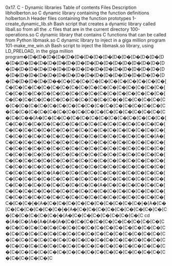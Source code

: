 0x17. C - Dynamic libraries Table of contents Files Description libholberton.so C dynamic library containing the function definitions holberton.h Header files containing the function prototypes 1-create_dynamic_lib.sh Bash script that creates a dynamic library called liball.so from all the .c files that are in the current directory 100-operations.so C dynamic library that contains C functions that can be called from Python libmask.so C dynamic library to inject in a giga million program 101-make_me_win.sh Bash script to inject the libmask.so library, using LD_PRELOAD, in the giga million program�[D�[D�[D�[D�[D�[D�[D�[D�[D�[D�[D�[D�[D�[D�[D�[D�[D�[D�[D�[D�[D�[D�[D�[D�[D�[D�[D�[D�[D�[D�[D�[D�[D�[D�[D�[D�[D�[D�[D�[D�[D�[D�[D�[D�[D�[D�[D�[D�[D�[D�[D�[D�[D�[D�[D�[D�[D�[D�[D�[D�[D�[D�[D�[D�[D�[D�[D�[D�[D�[D�[D��[C�[C�[C�[C�[C�[C�[C�[C�[C�[C�[C�[C�[C�[C�[C�[C�[C�[C�[C�[C�[C�[C�[C�[C�[C�[C�[C�[C�[C�[C�[C�[C�[C�[C�[C�[C�[C�[C�[C�[C�[C�[C�[C�[C�[C�[C�[C�[C�[C�[C�[C�[C�[C�[C�[C�[C�[C�[�[C�[C�[C�[C�[C�[C�[C�[C�[C�[C�[C�[C�[C�[C�[C�[C�[C�[C�[C�[C�[C�[C�[C�[C�[C�[C�[C�[C�[C�[C�[C�[C�[C�[C�[C�[C�[C�[C�[C�[C�[C��[A�[C�[C�[C�[C�[C�[C�[C�[C�[C�[C�[C�[C�[C�[C�[C�[C�[C�[C�[C�[C�[C�[C�[C�[C�[C�[C�[C�[C�[C�[C�[C�[C�[C�[C�[C�[C�[C�[C�[C�[C�[C�[C�[C�[C�[C�[C�[C�[C�[C�[C�[C�[C�[C�[C�[C�[C�[C�[C�[C�[C�[C�[C�[C�[A�[C�[C�[C�[C�[C�[C�[C�[C�[C�[C�[C�[C�[C�[C�[C�[C�[C�[C�[C�[C�[C�[C�[C�[C�[C�[C�[C�[C�[C�[C�[C�[C�[C�[C�[C�[C�[C�[C�[C�[C�[C�[C�[C�[C�[C�[C�[C�[C�[C�[C�[C�[C�[C�[C�[C�[C�[C�[C�[C�[C�[C�[C�[C�[C�[C�[C�[C�[C�[C�[C�[C�[C�[C�[C�[C�[C�[C�[C�[C�[C�[C�[C�[C�[C�[C�[C�[C�[C�[C�[C�[A�[C�[C�[C�[C�[C�[C�[C�[C�[C�[C�[C�[C�[C�[C�[C�[C�[C�[C�[C�[C�[C�[C�[C�[C�[C�[C�[C�[C�[C�[C�[C�[C�[C�[C�[C�[C�[C�[C�[A�[C�[C�[C�[C�[C�[C�[C�[C�[C�[C�[C�[C�[C�[C�[C�[C�[C�[C�[C�[C�[C�[C�[C�[C�[C�[C�[C�[C�[C�[C�[C�[C�[C�[C�[C�[C�[C�[C�[C�[C�[C�[C�[C�[�[A�[C�[C�[C�[C�[C�[C�[C�[C�[C�[C�[�[A�[C�[C�[C�[C�[C�[C�[C�[�[A�[C�[C�[C�[C�[C�[C�[C�[C�[C�[C�[C�[C�[C�[C�[C�[�[A�[C�[C�[C�[C�[C�[C�[C�[C cd �[A�[C�[A�[A�[A�[A�[C�[C�[C�[C�[C�[C�[C�[C�[C�[C�[C�[C�[C�[C�[C�[C�[C�[C�[C�[C�[C�[C�[C�[C�[C�[C�[C�[C�[C�[C�[C�[C�[C�[C�[C�[C�[C�[C�[C�[C�[C�[C�[C�[C�[C�[C�[C�[C�[C�[C�[C�[C�[C�[C�[C�[C�[C�[C�[C�[C�[C�[C�[C�[C�[C�[C�[C�[C�[C�[C�[C�[C�[C�[C�[C�[C�[C�[C�[C�[C�[C�[C�[C�[C�[C�[C�[C�[C�[C�[C�[C�[C�[C�[C�[C�[C�[C�[C�[C�[C�[C
